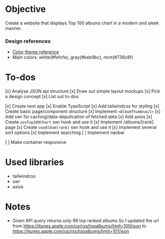 # Objective

Create a website that displays Top 100 albums chart in a modern and sleek manner.

### Design references

* [Color theme reference](https://www.behance.net/gallery/110856055/Florensans-Typeface?tracking_source=search_projects_recommended%7Cmodern)
* Main colors: white(#fefcfe), gray(#beb9bc), mint(#739c8f)

# To-dos

 [x] Analyse JSON api structure
 [x] Draw out simple layout mockups
 [x] Pick a design concept
 [x] List out to-dos

 [x] Create next app
 [x] Enable TypeScript
 [x] Add tailwindcss for styling
 [x] Create basic page/component structure
 [x] Implement `<AlbumThumbnail>`
 [x] Add swr for caching/data-depulication of fetched data
 [x] Add axios
 [x] Create `useTop100Chart` swr hook and use it
 [x] Implement /albums/[rank] page
 [x] Create `useAlbum(rank)` swr hook and use it
 [x] Implement several sort options
 [x] Implement searching
 [ ] Implement navbar

 [ ] Make container responsive

# Used libraries

* tailwindcss
* swr
* axios

# Notes

* Given API query returns only 99 top ranked albums
So I updated the url from https://itunes.apple.com/us/rss/topalbums/limit=100/json to https://itunes.apple.com/us/rss/topalbums/limit=101/json